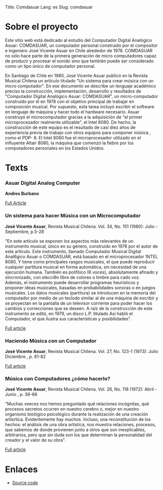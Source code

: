 Title: Comdasuar
Lang: es
Slug: comdasuar

# Sobre el proyecto

Este sitio web está dedicado al estudio del Computador Digital Analógico Asuar:
COMDASUAR, un computador  personal construido por el compositor e ingeniero José
Vicente Asuar en Chile alrededor de 1978. COMDASUAR no sólo hace parte de la
primera generación de micro computadores capaz de producir y procesar el sonido
sino que también puede ser considerado como un tipo único de computador
personal.

En Santiago de Chile en 1980, José Vicente Asuar publicó en la Revista Musical
Chilena un artículo titulado "Un sistema para crear música con un micro
computador". En ese documento se describe un lenguaje académico preciso la
construcción, implementación, desarrollo y resultados de "Computador Digital
Analógico Asuar: COMDASUAR", un micro-computador construido por él en 1978 con
el objetivo principal de trabajar en composición musical. Por supuesto, esta
tarea incluyó escribir el software en lenguaje de máquina y hacer todo el
hardware necesario. Asuar construyó el microcomputador gracias a la adquisición
de "el primer microprocesador realmente utilizable", el Intel 8080. De hecho,
la construcción de este equipo es el resultado de casi diez años de experiencia
previa de trabajo con otros equipos para componer música , como el PDP- 8. El
Intel 8080 fue el microprocesador utilizado en el influyente Altair 8080, la
máquina que comenzó la fiebre por los computadores personales en los Estados
Unidos.

# Texts

### Asuar Digital Analog Computer
**Andres Burbano**

[Full Article](http://www.mat.ucsb.edu/Publications/burbano_ISEA2010.pdf)

 

### Un sistema para hacer Música con un Microcomputador
**José Vicente Asuar**, Revista Musical Chilena. Vol. 34, No. 151 (1980): Julio - Septiembre, p.5-28

"En este artículo se exponen los aspectos más relevantes de un instrumento
musical, único en su género, construido en 1978 por el autor de este artículo.
Este instrumento, llamado Computador Musical Digital Anal6gico Asuar o
COMDASUAR, está basado en el microprocesador 1NTEL 8080, Y tiene como
princlpales rasgos musicales, el que puede reproducir cualquier partitura
musical en forma automátíca, sin necesidad de una ejecución humana. También es
polifóico (6 voces), absolutamente afinado y sincronizado, con elecci6n libre
de colores o timbre para cado voz. Además, el instrumento puede desarrollar
programas heurísticos y proponer ideas musicales, basadas en probabilidades
sonoras o en juegos musicales. Los datos musicales (partitura) se introducen
en la memoria del computador por medio de un teclodo similar al de una máquina
de escribir y se proyectan en la pantalla de  un televisor corriente para
poder hacer los cambios y correcciones que se deseen. A raíz de la
construcción de este instrumento se editó, en 1979, un disco L.P. titulado Así
habló el Computador, el que ilustra sus características y posibilidades". 

[Full article](http://www.revistamusicalchilena.uchile.cl/index.php/RMCH/article/viewFile/12339/12662)


### Haciendo Música con un Computador
**José Vicente Asuar**, Revista Musical Chilena. Vol. 27, No. 123-1 (1973): Julio Diciembre , p. 81-82

[Full article](http://www.revistamusicalchilena.uchile.cl/index.php/RMCH/article/viewFile/11958/12318)


### Música con Computadores ¿cómo hacerlo? 
**José Vicente Asuar**, Revista Musical Chilena. Vol. 26, No. 118 (1972): Abril - Junio , p. 36-66

"Muchas veeces nos hemos preguntado qué relaciones incógnitas, qué procesos
secretos ocurren en nuestro cerebro o, mejor en nuestro organismo biológico
psicológico durante la realización de una creación artísrtica. Evidentemente
hay muchos. Incluso, una reconstitución de los hechos: el análisis de una obra
artística, nos muestra relaciones, procesos, que sabemos de donde provienen
junto a otros que son inexplicables, arbitrarios, pero que sin duda son los
que determinan la personalidad del creador y el valor de su obra".

[Full article](http://www.revistamusicalchilena.uchile.cl/index.php/RMCH/article/viewFile/11350/11692)


# Enlaces

* [Source code](https://github.com/mantaraya36/asuar)


